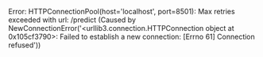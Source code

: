 Error: HTTPConnectionPool(host='localhost', port=8501): Max retries exceeded with url: /predict (Caused by NewConnectionError('<urllib3.connection.HTTPConnection object at 0x105cf3790>: Failed to establish a new connection: [Errno 61] Connection refused'))